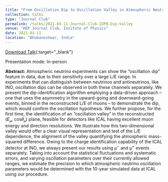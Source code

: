 ```yaml
---
title: "From Oscillation Dip to Oscillation Valley in Atmospheric Neutrino Experiments"
collection: talks
type: "Journal Club"
permalink: /talks/2021-03-11-Journal-Club-IOPB-Dip-Valley
venue: "HEP Journal Club, Insitute of Physics"
date: 2021-03-11
location: "Bhubaneshwar, India"
---
```


[Download Talk](http://anilak41.github.io/files/talks/2021/IOPB_Journal_club_Dip_Valley_Anil_Kumar.pdf){:target="_blank"}

Presentation mode: In-person

**Abstract:** Atmospheric neutrino experiments can show the “oscillation dip” feature in data, due to their sensitivity over a large L/E range. In experiments that can distinguish between neutrinos and antineutrinos, like INO, oscillation dips can be observed in both these channels separately. We present the dip-identification algorithm employing a data-driven approach – one that uses the asymmetry in the upward-going and downward-going events, binned in the reconstructed L/E of muons – to demonstrate the dip, which would confirm the oscillation hypothesis. We further propose, for the first time, the identification of an “oscillation valley” in the reconstructed (𝐸<sub>𝜇</sub>, cos𝜃<sub>𝜇</sub>) plane, feasible for detectors like ICAL having excellent muon energy and direction resolutions. We illustrate how this two-dimensional valley would offer a clear visual representation and test of the L/E dependence, the alignment of the valley quantifying the atmospheric mass-squared difference. Owing to the charge identification capability of the ICAL detector at INO, we always present our results using μ<sup>−</sup> and μ<sup>+</sup> events separately. Taking into account the statistical fluctuations and systematic errors, and varying oscillation parameters over their currently allowed ranges, we estimate the precision to which atmospheric neutrino oscillation parameters would be determined with the 10-year simulated data at ICAL using our procedure.
